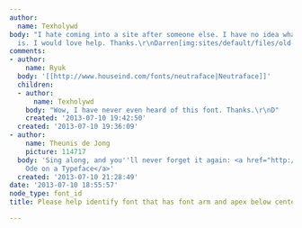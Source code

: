 ```yaml
---
author:
  name: Texholywd
body: "I hate coming into a site after someone else. I have no idea what this font
  is. I would love help. Thanks.\r\nDarren[img:sites/default/files/old-images/font2_6399.jpg]"
comments:
- author:
    name: Ryuk
  body: '[[http://www.houseind.com/fonts/neutraface|Neutraface]]'
  children:
  - author:
      name: Texholywd
    body: "Wow, I have never even heard of this font. Thanks.\r\nD"
    created: '2013-07-10 19:42:50'
  created: '2013-07-10 19:36:09'
- author:
    name: Theunis de Jong
    picture: 114717
  body: 'Sing along, and you''ll never forget it again: <a href="http://www.youtube.com/watch?v=xHCu28bfxSI">An
    Ode on a Typeface</a>'
  created: '2013-07-10 21:28:49'
date: '2013-07-10 18:55:57'
node_type: font_id
title: Please help identify font that has font arm and apex below center

---
```

